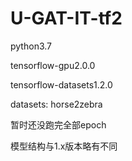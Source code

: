 # U-GAT-IT-tf2

python3.7

tensorflow-gpu2.0.0

tensorflow-datasets1.2.0

datasets: horse2zebra

暂时还没跑完全部epoch

模型结构与1.x版本略有不同
